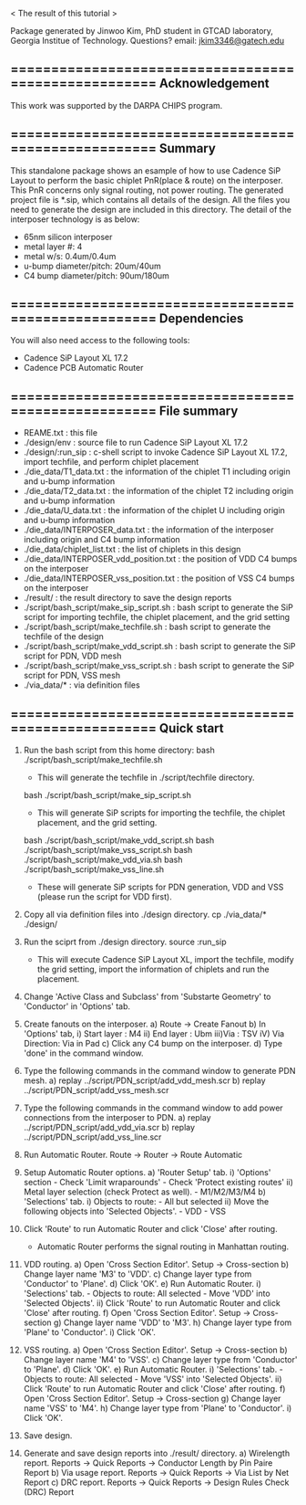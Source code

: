  
< The result of this tutorial >


Package generated by Jinwoo Kim, PhD student in GTCAD laboratory, Georgia Institue of Technology.
Questions? email: jkim3346@gatech.edu

=====================================================
Acknowledgement
-----------------------------------------------------
This work was supported by the DARPA CHIPS program.


=====================================================
Summary
-----------------------------------------------------
This standalone package shows an esample of how to use
Cadence SiP Layout to perform the basic chiplet PnR(place & route)
on the interposer.
This PnR concerns only signal routing, not power routing.
The generated project file is *.sip, which contains
all details of the design.
All the files you need to generate the design are included
in this directory.
The detail of the interposer technology is as below:
- 65nm silicon interposer
- metal layer #: 4
- metal w/s: 0.4um/0.4um
- u-bump diameter/pitch: 20um/40um
- C4 bump diameter/pitch: 90um/180um


=====================================================
Dependencies
-----------------------------------------------------
You will also need access to the following tools:
- Cadence SiP Layout XL 17.2
- Cadence PCB Automatic Router


=====================================================
File summary
-----------------------------------------------------
- REAME.txt			: this file
- ./design/env			: source file to run Cadence SiP Layout XL 17.2
- ./design/:run_sip		: c-shell script to invoke Cadence SiP Layout XL 17.2, import techfile,
				  and perform chiplet placement
- ./die_data/T1_data.txt		: the information of the chiplet T1 including origin and u-bump information
- ./die_data/T2_data.txt		: the information of the chiplet T2 including origin and u-bump information
- ./die_data/U_data.txt		: the information of the chiplet U including origin and u-bump information
- ./die_data/INTERPOSER_data.txt	: the information of the interposer including origin and C4 bump information
- ./die_data/chiplet_list.txt	: the list of chiplets in this design
- ./die_data/INTERPOSER_vdd_position.txt		: the position of VDD C4 bumps on the interposer
- ./die_data/INTERPOSER_vss_position.txt		: the position of VSS C4 bumps on the interposer
- ./result/			: the result directory to save the design reports
- ./script/bash_script/make_sip_script.sh	: bash script to generate the SiP script for importing techfile,
						  the chiplet placement, and the grid setting
- ./script/bash_script/make_techfile.sh		: bash script to generate the techfile of the design
- ./script/bash_script/make_vdd_script.sh	: bash script to generate the SiP script for PDN, VDD mesh
- ./script/bash_script/make_vss_script.sh	: bash script to generate the SiP script for PDN, VSS mesh
- ./via_data/*			: via definition files


=====================================================
Quick start
-----------------------------------------------------

1. Run the bash script from this home directory:
	bash ./script/bash_script/make_techfile.sh

	- This will generate the techfile in ./script/techfile directory.

	bash ./script/bash_script/make_sip_script.sh

	- This will generate SiP scripts for importing the techfile, the chiplet placement, and the grid setting.

	bash ./script/bash_script/make_vdd_script.sh
	bash ./script/bash_script/make_vss_script.sh
	bash ./script/bash_script/make_vdd_via.sh
	bash ./script/bash_script/make_vss_line.sh
	
	- These will generate SiP scripts for PDN generation, VDD and VSS (please run the script for VDD first).

2. Copy all via definition files into ./design directory.
	cp ./via_data/* ./design/

3. Run the sciprt from ./design directory.
	source :run_sip

	- This will execute Cadence SiP Layout XL,
		    import the techfile,
		    modify the grid setting,
		    import the information of chiplets and run the placement.

4. Change 'Active Class and Subclass' from 'Substarte Geometry' to 'Conductor' in 'Options' tab.

5. Create fanouts on the interposer.
	a) Route -> Create Fanout
	b) In 'Options' tab,
		i)  Start layer	: M4
		ii) End layer	: Ubm
		iii)Via		: TSV
		iV) Via Direction: Via in Pad
	c) Click any C4 bump on the interposer.
	d) Type 'done' in the command window.

6. Type the following commands in the command window to generate PDN mesh.
	a) replay ../script/PDN_script/add_vdd_mesh.scr
	b) replay ../script/PDN_script/add_vss_mesh.scr

7. Type the following commands in the command window to add power connections from the interposer to PDN.
	a) replay ../script/PDN_script/add_vdd_via.scr
	b) replay ../script/PDN_script/add_vss_line.scr

8. Run Automatic Router.
	Route -> Router -> Route Automatic

9. Setup Automatic Router options.
	a) 'Router Setup' tab.
		i) 'Options' section
			- Check 'Limit wraparounds'
			- Check 'Protect existing routes'
		ii) Metal layer selection (check Protect as well).
			- M1/M2/M3/M4
	b) 'Selections' tab.
		i) Objects to route:
			- All but selected
		ii) Move the following objects into 'Selected Objects'.
			- VDD
			- VSS

10. Click 'Route' to run Automatic Router and click 'Close' after routing.
	- Automatic Router performs the signal routing in Manhattan routing.

11. VDD routing.
	a) Open 'Cross Section Editor'.
		Setup -> Cross-section
	b) Change layer name 'M3' to 'VDD'.
	c) Change layer type from 'Conductor' to 'Plane'.
	d) Click 'OK'.
	e) Run Automatic Router.
		i) 'Selections' tab.
			- Objects to route: All selected
			- Move 'VDD' into 'Selected Objects'.
		ii) Click 'Route' to run Automatic Router and click 'Close' after routing.
	f) Open 'Cross Section Editor'.
		Setup -> Cross-section
	g) Change layer name 'VDD' to 'M3'.
	h) Change layer type from 'Plane' to 'Conductor'.
	i) Click 'OK'.

12. VSS routing.
	a) Open 'Cross Section Editor'.
		Setup -> Cross-section
	b) Change layer name 'M4' to 'VSS'.
	c) Change layer type from 'Conductor' to 'Plane'.
	d) Click 'OK'.
	e) Run Automatic Router.
		i) 'Selections' tab.
			- Objects to route: All selected
			- Move 'VSS' into 'Selected Objects'.
		ii) Click 'Route' to run Automatic Router and click 'Close' after routing.
	f) Open 'Cross Section Editor'.
		Setup -> Cross-section
	g) Change layer name 'VSS' to 'M4'.
	h) Change layer type from 'Plane' to 'Conductor'.
	i) Click 'OK'.

13. Save design.

14. Generate and save design reports into ./result/ directory.
	a) Wirelength report.
		Reports -> Quick Reports -> Conductor Length by Pin Paire Report
	b) Via usage report.
		Reports -> Quick Reports -> Via List by Net Report
	c) DRC report.
		Reports -> Quick Reports -> Design Rules Check (DRC) Report
